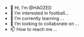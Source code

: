 - 👋 Hi, I’m @HAOZED
- 👀 I’m interested in football...
- 🌱 I’m currently learning ...
- 💞️ I’m looking to collaborate on ...
- 📫 How to reach me ...

<!---
HAOZED/HAOZED is a ✨ special ✨ repository because its `README.md` (this file) appears on your GitHub profile.
You can click the Preview link to take a look at your changes.
--->
